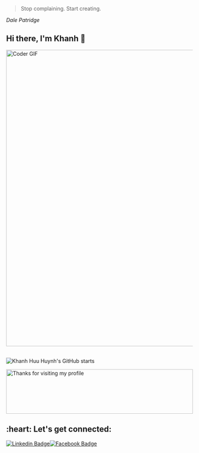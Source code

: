 > Stop complaining. Start creating. 

*Dale Patridge* 
## Hi there, I'm Khanh 👋

<img src="https://media.giphy.com/media/SWoSkN6DxTszqIKEqv/giphy.gif" alt="Coder GIF" width="800">
<!-- - 😄 Pronouns: -->


<br />
<br />

![Khanh Huu Huynh's GitHub starts](https://github-readme-stats.vercel.app/api?username=hkhansh27&show_icons=true&theme=cobalt)

<img height="120" alt="Thanks for visiting my profile" width="100%" src="https://github.com/dibyendu415/dibyendu415/blob/master/marquee.svg" />

<h2 align="left">:heart: Let's get connected:</h2>

[![Linkedin Badge](https://img.shields.io/badge/-Khanh_Huynh_Huu-blue?style=flat-square&logo=Linkedin&logoColor=white&link=https://linkedin.com/in/hkhansh27/)](https://linkedin.com/in/hkhansh27)[![Facebook Badge](https://img.shields.io/badge/-Huỳnh_Hữu_Khánh-3b5998?style=flat-square&labelColor=3b5998&logo=facebook&logoColor=white&link=https://www.facebook.com/hkhansh27)](https://www.facebook.com/hkhansh27)
